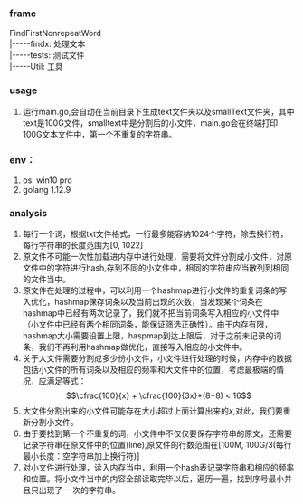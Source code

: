 ### frame
FindFirstNonrepeatWord  
|-----findx: 处理文本  
|-----tests: 测试文件  
|-----Util: 工具
### usage
1. 运行main.go,会自动在当前目录下生成text文件夹以及smallText文件夹，其中text是100G文件，smalltext中是分割后的小文件，main.go会在终端打印100G文本文件中，第一个不重复的字符串。  

### env：
1. os: win10 pro
2. golang 1.12.9

### analysis
1. 每行一个词，根据txt文件格式，一行最多能容纳1024个字符，除去换行符，每行字符串的长度范围为[0, 1022]
2. 原文件不可能一次性加载进内存中进行处理，需要将文件分割成小文件，对原文件中的字符进行hash,存到不同的小文件中，相同的字符串应当散列到相同的文件当中。
3. 原文件在处理的过程中，可以利用一个hashmap进行小文件的重复词条的写入优化，hashmap保存词条以及当前出现的次数，当发现某个词条在hashmap中已经有两次记录了，我们就不把当前词条写入相应的小文件中（小文件中已经有两个相同词条，能保证筛选正确性）。由于内存有限，hashmap大小需要设置上限，haspmap到达上限后，对于之前未记录的词条，我们不再利用hashmap做优化，直接写入相应的小文件中。
4. 关于大文件需要分割成多少份小文件，小文件进行处理的时候，内存中的数据包括小文件的所有词条以及相应的频率和大文件中的位置，考虑最极端的情况，应满足等式：$$\cfrac{100}{x} + \cfrac{100}{3x}*(8+8) < 16$$
5. 大文件分割出来的小文件可能存在大小超过上面计算出来的$x$,对此，我们要重新分割小文件。
5. 由于要找到第一个不重复的词，小文件中不仅仅要保存字符串的原文，还需要记录字符串在原文件中的位置(line),原文件的行数范围在[100M, 100G/3(每行最小长度：空字符串加上换行符)]
6. 对小文件进行处理，读入内存当中，利用一个hash表记录字符串和相应的频率和位置。将小文件当中的内容全部读取完毕以后，遍历一遍，找到序号最小并且只出现了
一次的字符串。